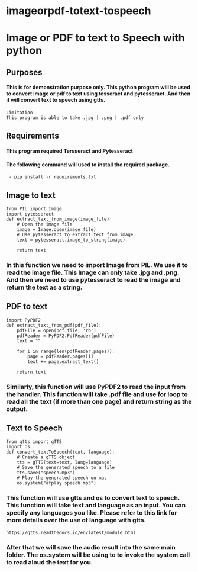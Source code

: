 # imageorpdf-totext-tospeech

# Image or PDF to text to Speech with python
## Purposes
#### This is for demonstration purpose only. This python program will be used to convert image or pdf to text using tesseract and pytesseract. And then it will convert text to speech using gtts.

    Limitation
    This program is able to take .jpg | .png | .pdf only

## Requirements
#### This program required Tersseract and Pytesseract
#### The following command will used to install the required package.
     - pip install -r requirements.txt

## Image to text
    from PIL import Image
    import pytesseract
    def extract_text_from_image(image_file):
        # Open the image file
        image = Image.open(image_file)
        # Use pytesseract to extract text from image
        text = pytesseract.image_to_string(image)

        return text

### In this function we need to import Image from PIL. We use it to read the image file. This Image can only take .jpg and .png. And then we need to use pytesseract to read the image and return the text as a string.

## PDF to text
    import PyPDF2
    def extract_text_from_pdf(pdf_file):
        pdfFile = open(pdf_file, 'rb')
        pdfReader = PyPDF2.PdfReader(pdfFile)
        text = ""

        for i in range(len(pdfReader.pages)):
            page = pdfReader.pages[i]
            text += page.extract_text()

        return text

### Similarly, this function will use PyPDF2 to read the input from the handler. This function will take .pdf file and use for loop to read all the text (if more than one page) and return string as the output.

## Text to Speech
    from gtts import gTTS
    import os
    def convert_textToSpeech(text, language):
        # Create a gTTS object
        tts = gTTS(text=text, lang=language) 
        # Save the generated speech to a file
        tts.save("speech.mp3") 
        # Play the generated speech on mac
        os.system("afplay speech.mp3")

### This function will use gtts and os to convert text to speech. This function will take text and language as an input. You can specify any languages you like. Please refer to this link for more details over the use of language with gtts.
    https://gtts.readthedocs.io/en/latest/module.html

### After that we will save the audio result into the same main folder. The os.system will be using to to invoke the system call to read aloud the text for you.

